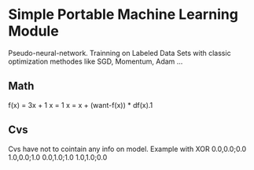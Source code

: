 #	Simple Portable Machine Learning Module

Pseudo-neural-network.
Trainning on Labeled Data Sets with classic optimization
methodes like SGD, Momentum, Adam ...

##	Math

f(x) = 3x + 1
x = 1 
x = x + (want-f(x)) * df(x).1

##	Cvs
Cvs have not to cointain any info on model.
Example with XOR
0.0,0.0;0.0
1.0,0.0;1.0
0.0,1.0;1.0
1.0,1.0;0.0
